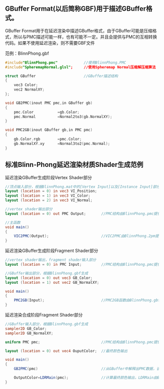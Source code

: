 ## GBuffer Format(以后简称GBF)用于描述GBuffer格式。

GBuffer Format用于在延迟渲染中描述GBuffer格式，由于GBuffer可能是压缩格式，所以与PMC描述可能一样，也有可能不一定。并且会提供与PMC的互相转换代码。如果不使用延迟渲染，则不需要GBF文件

范例：BlinnPhong.gbf
```c++
#include"BlinnPhong.pmc"            //使用BlinnPhong.PMC
#include"SpheremapNormal.glsl";     //使用Spheremap Normal压缩解压缩算法

struct GBuffer                      //GBuffer描述结构
{
    vec3 Color;
    vec2 NormalXY;
};

void GB2PMC(inout PMC pmc,in GBuffer gb)
{
    pmc.Color           =gb.Color;
    pmc.Normal          =Normal2to3(gb.NormalXY);
}

void PMC2GB(inout GBuffer gb,in PMC pmc)
{
    gb.Color.rgb        =pmc.Color;
    gb.NormalXY.xy      =Normal3to2(pmc.Normal);
}
```

## 标准Blinn-Phong延迟渲染材质Shader生成范例

延迟渲染GBuffer生成阶段Vertex Shader部分
```glsl
//顶点输入部分，根据BlinnPhong.mat中的[Vertex Input]以及[Instance Input]部分生成
layout (location = 0) in vec3 VI_Position;
layout (location = 1) in vec3 VI_Color;
layout (location = 2) in vec3 VI_Normal;

//vertex shader输出部分
layout (location = 0) out PMC Output;       //PMC结构由BlinnPhong.pmc提供

//主函数
void main()
{
    VIC2PMC(Output);                        //VIC2PMC由BlinnPhong.2pm提供
}
```

延迟渲染GBuffer生成阶段Fragment Shader部分
```glsl
//vertex shader输出，fragment shader输入部分
layout (location = 0) in PMC Input;         //PMC结构由BlinnPhong.pmc提供

//GBuffer输出部分，根据BlinnPhong.gbf生成
layout (location = 0) out vec3 GB_Color;
layout (location = 1) out vec2 GB_NormalXY;

void main()
{
    PMC2GB(Input);                          //PMC2GB函数由BlinnPhong.gbf提供
}
```

延迟渲染合成阶段Fragment Shader部分
```glsl
//GBuffer输入部分，根据BlinnPhong.gbf生成
sampler2D GB_Color;
sampler2D GB_NormalXY;

uniform PMC pmc;                            //PMC结构由BlinnPhong.pmc提供

layout (location = 0) out vec4 OuputColor;  //最终颜色输出

void main()
{
    GB2PMC(pmc)                             //从GBuffer中解释出PMC数据，该函数由BlinnPhong.gbf提供

    OutputColor=LDRMain(pmc);               //计算最终颜色输出，LDRMain由BlinnPhong.lcs提供
}
```
